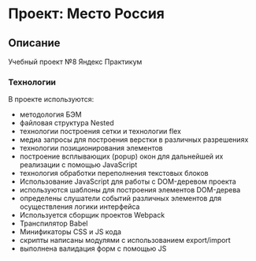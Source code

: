 # Проект: Место Россия

## Описание
Учебный проект №8 Яндекс Практикум

### Технологии
В проекте используются:
* методология БЭМ
* файловая структура Nested
* технологии построения сетки и технологии flex
* медиа запросы для построения верстки в различных разрешениях
* технологии позиционирования элементов
* построение всплывающих (popup) окон для дальнейшей их реализации с помощью JavaScript
* технология обработки переполнения текстовых блоков
* Использование JavaScript для работы с DOM-деревом проекта
* используются шаблоны для построения элементов DOM-дерева
* определены слушатели событий различных элементов для осуществления логики интерфейса
* Используется сборщик проектов Webpack
* Транспилятор Babel
* Минификаторы CSS и JS кода
* скрипты написаны модулями с использованием export/import
* выполнена валидация форм с помощью JS



